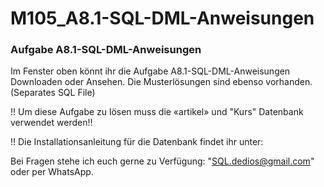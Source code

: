 # M105_A8.1-SQL-DML-Anweisungen
### Aufgabe A8.1-SQL-DML-Anweisungen

Im Fenster oben könnt ihr die Aufgabe A8.1-SQL-DML-Anweisungen Downloaden oder Ansehen.
Die Musterlösungen sind ebenso vorhanden. (Separates SQL File)

!! Um diese Aufgabe zu lösen muss die «artikel» und "Kurs" Datenbank verwendet werden!!

!! Die Installationsanleitung für die Datenbank findet ihr unter:

Bei Fragen stehe ich euch gerne zu Verfügung: "SQL.dedios@gmail.com" oder per WhatsApp.

